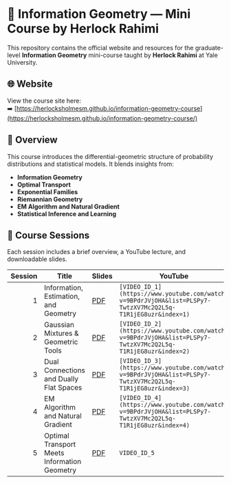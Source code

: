 # 📐 Information Geometry — Mini Course by Herlock Rahimi

This repository contains the official website and resources for the graduate-level **Information Geometry** mini-course taught by **Herlock Rahimi** at Yale University.

## 🌐 Website

View the course site here:  
➡️ [https://herlocksholmesm.github.io/information-geometry-course](https://herlocksholmesm.github.io/information-geometry-course/)

## 📄 Overview

This course introduces the differential-geometric structure of probability distributions and statistical models. It blends insights from:
- **Information Geometry**
- **Optimal Transport**
- **Exponential Families**
- **Riemannian Geometry**
- **EM Algorithm and Natural Gradient**
- **Statistical Inference and Learning**

## 🎥 Course Sessions

Each session includes a brief overview, a YouTube lecture, and downloadable slides.

| Session | Title                                                 | Slides                                 | YouTube        |
|--------:|-------------------------------------------------------|----------------------------------------|----------------|
| 1       | Information, Estimation, and Geometry                 | [PDF](assets/slides/session1.pdf)      | `[VIDEO_ID_1](https://www.youtube.com/watch?v=9BPdrJVjOHA&list=PLSPy7-TwtzXV7Mc2Q2L5q-T1R1jEG8uzr&index=1)`   |
| 2       | Gaussian Mixtures & Geometric Tools                   | [PDF](assets/slides/session2.pdf)      | `[VIDEO_ID_2](https://www.youtube.com/watch?v=9BPdrJVjOHA&list=PLSPy7-TwtzXV7Mc2Q2L5q-T1R1jEG8uzr&index=2)`   |
| 3       | Dual Connections and Dually Flat Spaces               | [PDF](assets/slides/session3.pdf)      | `[VIDEO_ID_3](https://www.youtube.com/watch?v=9BPdrJVjOHA&list=PLSPy7-TwtzXV7Mc2Q2L5q-T1R1jEG8uzr&index=3)`   |
| 4       | EM Algorithm and Natural Gradient                     | [PDF](assets/slides/session4.pdf)      | `[VIDEO_ID_4](https://www.youtube.com/watch?v=9BPdrJVjOHA&list=PLSPy7-TwtzXV7Mc2Q2L5q-T1R1jEG8uzr&index=4)`   |
| 5       | Optimal Transport Meets Information Geometry          | [PDF](assets/slides/session5.pdf)      | `VIDEO_ID_5`   |


